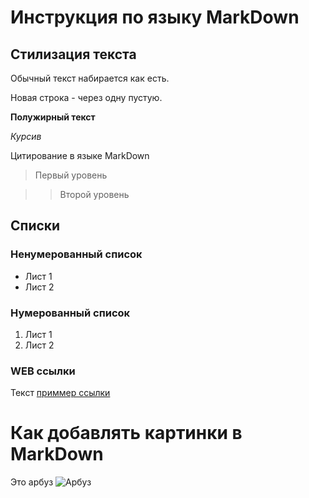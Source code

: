 # Инструкция по языку MarkDown

## Стилизация текста
Обычный текст набирается как есть.

Новая строка - через одну пустую.

**Полужирный текст**

*Курсив*

Цитирование в языке MarkDown
> Первый уровень

>> Второй уровень

## Списки
### Ненумерованный список 
* Лист 1
* Лист 2

### Нумерованный список
1. Лист 1
2. Лист 2

### WEB ссылки
Текст [приммер ссылки](https://www.youtube.com/watch?v=dQw4w9WgXcQ "Жми жми!")

# Как добавлять картинки в MarkDown
Это арбуз
![Арбуз](Arbuz.png)